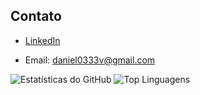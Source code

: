 <!--
## Projetos
- [Projeto 1](link-para-seu-projeto-1) - Breve descrição do projeto.
- [Projeto 2](link-para-seu-projeto-2) - Breve descrição do projeto.
  -->

## Contato
- [LinkedIn]([[https://www.linkedin.com/seu-perfil](https://www.linkedin.com/in/daniel-oliveira-aba552251?utm_source=share&utm_campaign=share_via&utm_content=profile&utm_medium=android_app)](https://www.linkedin.com/in/daniel-oliveira-aba552251/))
<!--- [Website](https://www.seu-site.com)-->
- Email: daniel0333v@gmail.com

<div>
        <img src="https://github-readme-stats.vercel.app/api?username=DDaanieloliv&show_icons=true&count_private=true&hide=prs&theme=radical" alt="Estatísticas do GitHub">
        <img src="https://github-readme-stats.vercel.app/api/top-langs/?username=DDaanieloliv&layout=compact&theme=radical" alt="Top Linguagens">
</div>
 
